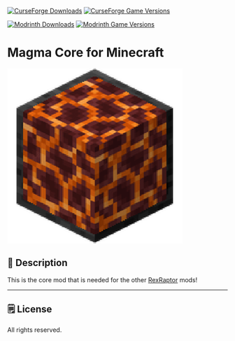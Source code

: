 [![CurseForge Downloads](https://cf.way2muchnoise.eu/286666.svg?badge_style=for_the_badge)][cf_mod] [![CurseForge Game Versions](https://cf.way2muchnoise.eu/versions/286666.svg?badge_style=for_the_badge)][cf_mod]

[![Modrinth Downloads](https://img.shields.io/modrinth/dt/fgwtZ87p?label=Modrinth&logo=modrinth&style=for-the-badge)][mr_mod] [![Modrinth Game Versions](https://img.shields.io/modrinth/game-versions/fgwtZ87p?label=Available%20for&logo=modrinth&style=for-the-badge)][mr_mod]

# Magma Core for Minecraft

![Logo](https://github.com/XxRexRaptorxX/MagmaCore/blob/main/src/main/resources/logo.png?raw=true)

## 📖 Description

This is the core mod that is needed for the other [RexRaptor](https://www.curseforge.com/members/xxrexraptorxx/projects) mods!

-----

## 🗒️ License

All rights reserved.

[cf_mod]: https://www.curseforge.com/minecraft/mc-mods/magma-core
[mr_mod]: https://modrinth.com/mod/magma-core
